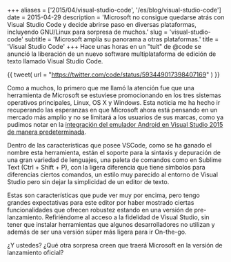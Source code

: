 +++
aliases = ['2015/04/visual-studio-code', '/es/blog/visual-studio-code']
date = 2015-04-29
description = 'Microsoft no consigue quedarse atrás con Visual Studio Code y decide abrirse paso en diversas plataformas, incluyendo GNU/Linux para sorpresa de muchos.'
slug = 'visual-studio-code'
subtitle = 'Microsoft amplía su panorama a otras plataformas.'
title = 'Visual Studio Code'
+++
Hace unas horas en un "tuit" de @code se anunció la liberación de un nuevo software multiplataforma de edición de texto llamado Visual Studio Code.

<!-- more -->

{{ tweet( url = "https://twitter.com/code/status/593449017398407169" ) }}

Como a muchos, lo primero que me llamó la atención fue que una herramienta de Microsoft se estuviese promocionando en los tres sistemas operativos principales, Linux, OS X y Windows. Esta noticia me ha hecho ir recuperando las esperanzas en que Microsoft ahora está pensando en un mercado más amplio y no se limitará a los usuarios de sus marcas, como ya pudimos notar en la [integración del emulador Android en Visual Studio 2015 de manera predeterminada](https://www.visualstudio.com/en-us/features/msft-android-emulator-vs.aspx).

Dentro de las características que posee VSCode, como se ha ganado el nombre esta herramienta, están el soporte para la sintaxis y depuración de una gran variedad de lenguajes, una paleta de comandos como en Sublime Text (Ctrl + Shift + P), con la ligera diferencia que tiene símbolos para diferencias ciertos comandos, un estilo muy parecido al entorno de Visual Studio pero sin dejar la simplicidad de un editor de texto.

Estas son características que pude ver muy por encima, pero tengo grandes expectativas para este editor por haber mostrado ciertas funcionalidades que ofrecen robustez estando en una versión de pre-lanzamiento. Refiriéndome al acceso a la fidelidad de Visual Studio, sin tener que instalar herramientas que algunos desarrolladores no utilizan y además de ser una versión súper más ligera para ir On-the-go.

¿Y ustedes? ¿Qué otra sorpresa creen que traerá Microsoft en la versión de lanzamiento oficial?
